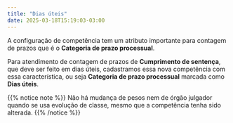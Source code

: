 ```yaml
---
title: "Dias úteis"
date: 2025-03-18T15:19:03-03:00
---
```


A configuração de competência tem um atributo importante para contagem de prazos que é o **Categoria de prazo processual**. 

Para atendimento de contagem de prazos de **Cumprimento de sentença**, que deve ser feito em dias úteis, cadastramos essa nova competência com essa característica, ou seja **Categoria de prazo processual** marcada como **Dias úteis**. 


{{% notice note %}}
Não há mudança de pesos nem de órgão julgador quando se usa evolução de classe, mesmo que a competência tenha sido alterada.
{{% /notice %}}
